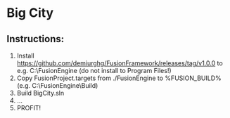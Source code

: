 # Big City

## Instructions:
1. Install https://github.com/demiurghg/FusionFramework/releases/tag/v1.0.0 to e.g. C:\FusionEngine (do not install to Program Files!)
2. Copy FusionProject.targets from ./FusionEngine to %FUSION_BUILD% (e.g. C:\FusionEngine\Build)
3. Build BigCity.sln
4. ...
5. PROFIT!
